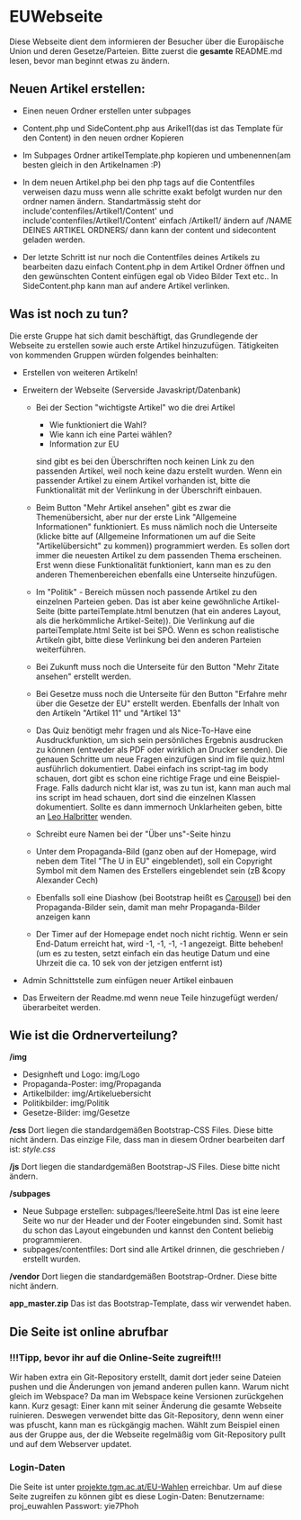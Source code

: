 # EUWebseite
Diese Webseite dient dem informieren der Besucher über die Europäische Union und deren Gesetze/Parteien.
Bitte zuerst die __gesamte__ README.md lesen, bevor man beginnt etwas zu ändern.

## Neuen Artikel erstellen:
* Einen neuen Ordner erstellen unter subpages

* Content.php und SideContent.php aus Arikel1(das ist das Template für den Content) in den neuen ordner Kopieren

* Im Subpages Ordner artikelTemplate.php kopieren und umbenennen(am besten gleich in den Artikelnamen :P)

* In dem neuen Artikel.php bei den php tags auf die Contentfiles verweisen dazu muss wenn alle schritte exakt befolgt wurden nur den ordner namen ändern. Standartmässig steht dor include'contenfiles/Artikel1/Content' und include'contenfiles/Artikel1/Content' einfach /Artikel1/ ändern auf /NAME DEINES ARTIKEL ORDNERS/ dann kann der content und sidecontent geladen werden.

* Der letzte Schritt ist nur noch die Contentfiles deines Artikels zu bearbeiten dazu einfach Content.php in dem Artikel Ordner öffnen und den gewünschten Content einfügen egal ob Video Bilder Text etc.. In SideContent.php kann man auf andere Artikel verlinken.



## Was ist noch zu tun?
Die erste Gruppe hat sich damit beschäftigt, das Grundlegende der Webseite zu erstellen sowie auch erste Artikel hinzuzufügen. Tätigkeiten von kommenden Gruppen würden folgendes beinhalten:

* Erstellen von weiteren Artikeln!

* Erweitern der Webseite (Serverside Javaskript/Datenbank)
  * Bei der Section "wichtigste Artikel" wo die drei Artikel
    * Wie funktioniert die Wahl?
    * Wie kann ich eine Partei wählen?
    * Information zur EU

    sind gibt es bei den Überschriften noch keinen Link zu den passenden Artikel, weil noch keine dazu erstellt wurden. Wenn ein passender Artikel zu einem Artikel vorhanden ist, bitte die Funktionalität mit der Verlinkung in der Überschrift einbauen.

  * Beim Button "Mehr Artikel ansehen" gibt es zwar die Themenübersicht, aber nur der erste Link "Allgemeine Informationen" funktioniert. Es muss nämlich noch die Unterseite (klicke bitte auf (Allgemeine Informationen um auf die Seite "Artikelübersicht" zu kommen)) programmiert werden. Es sollen dort immer die neuesten Artikel zu dem passenden Thema erscheinen. Erst wenn diese Funktionalität funktioniert, kann man es zu den anderen Themenbereichen ebenfalls eine Unterseite hinzufügen.

  * Im "Politik" - Bereich müssen noch passende Artikel zu den einzelnen Parteien geben. Das ist aber keine gewöhnliche Artikel-Seite (bitte parteiTemplate.html benutzen (hat ein anderes Layout, als die herkömmliche Artikel-Seite)). Die Verlinkung auf die parteiTemplate.html Seite ist bei SPÖ. Wenn es schon realistische Artikeln gibt, bitte diese Verlinkung bei den anderen Parteien weiterführen.

  * Bei Zukunft muss noch die Unterseite für den Button "Mehr Zitate ansehen" erstellt werden.

  * Bei Gesetze muss noch die Unterseite für den Button "Erfahre mehr über die Gesetze der EU" erstellt werden. Ebenfalls der Inhalt von den Artikeln "Artikel 11" und "Artikel 13"

  * Das Quiz benötigt mehr fragen und als Nice-To-Have eine Ausdruckfunktion, um sich sein persönliches Ergebnis ausdrucken zu können (entweder als PDF oder wirklich an Drucker senden). Die genauen Schritte um neue Fragen einzufügen sind im file quiz.html ausführlich dokumentiert. Dabei einfach ins script-tag im body schauen, dort gibt es schon eine richtige Frage und eine Beispiel-Frage. Falls dadurch nicht klar ist, was zu tun ist, kann man auch mal ins script im head schauen, dort sind die einzelnen Klassen dokumentiert. Sollte es dann immernoch Unklarheiten geben, bitte an [Leo Halbritter](lhalbritter@student.tgm.ac.at) wenden.

  * Schreibt eure Namen bei der "Über uns"-Seite hinzu

  * Unter dem Propaganda-Bild (ganz oben auf der Homepage, wird neben dem Titel "The U in EU" eingeblendet), soll ein Copyright Symbol mit dem Namen des Erstellers eingeblendet sein (zB &copy Alexander Cech)
  * Ebenfalls soll eine Diashow (bei Bootstrap heißt es [Carousel](https://getbootstrap.com/docs/4.0/components/carousel/#with-indicators)) bei den Propaganda-Bilder sein, damit man mehr Propaganda-Bilder anzeigen kann

  * Der Timer auf der Homepage endet noch nicht richtig. Wenn er sein End-Datum erreicht hat, wird -1, -1, -1, -1 angezeigt. Bitte beheben! (um es zu testen, setzt einfach ein das heutige Datum und eine Uhrzeit die ca. 10 sek von der jetzigen entfernt ist)

* Admin Schnittstelle zum einfügen neuer Artikel einbauen

* Das Erweitern der Readme.md wenn neue Teile hinzugefügt werden/überarbeitet werden.



## Wie ist die Ordnerverteilung?

__/img__
* Designheft und Logo: img/Logo
* Propaganda-Poster: img/Propaganda
* Artikelbilder: img/Artikeluebersicht
* Politikbilder: img/Politik
* Gesetze-Bilder: img/Gesetze

__/css__
Dort liegen die standardgemäßen Bootstrap-CSS Files. Diese bitte nicht ändern.
Das einzige File, dass man in diesem Ordner bearbeiten darf ist: _style.css_

__/js__
Dort liegen die standardgemäßen Bootstrap-JS Files. Diese bitte nicht ändern.

__/subpages__
* Neue Subpage erstellen: subpages/!leereSeite.html
Das ist eine leere Seite wo nur der Header und der Footer eingebunden sind. Somit hast du schon das Layout eingebunden und kannst den Content beliebig programmieren.
* subpages/contentfiles: Dort sind alle Artikel drinnen, die geschrieben / erstellt wurden.

__/vendor__
Dort liegen die standardgemäßen Bootstrap-Ordner. Diese bitte nicht ändern.

__app_master.zip__
Das ist das Bootstrap-Template, dass wir verwendet haben.



## Die Seite ist online abrufbar
### !!!Tipp, bevor ihr auf die Online-Seite zugreift!!!
Wir haben extra ein Git-Repository erstellt, damit dort jeder seine Dateien pushen und die Änderungen von jemand anderen pullen kann. Warum nicht gleich im Webspace? Da man im Webspace keine Versionen zurückgehen kann. Kurz gesagt: Einer kann mit seiner Änderung die gesamte Webseite ruinieren. Deswegen verwendet bitte das Git-Repository, denn wenn einer was pfuscht, kann man es rückgängig machen. Wählt zum Beispiel einen aus der Gruppe aus, der die Webseite regelmäßig vom Git-Repository pullt und auf dem Webserver updatet.

### Login-Daten
Die Seite ist unter [projekte.tgm.ac.at/EU-Wahlen](https://projekte.tgm.ac.at/EU-Wahlen/) erreichbar.
Um auf diese Seite zugreifen zu können gibt es diese Login-Daten:
Benutzername: proj_euwahlen
Passwort: yie7Phoh
